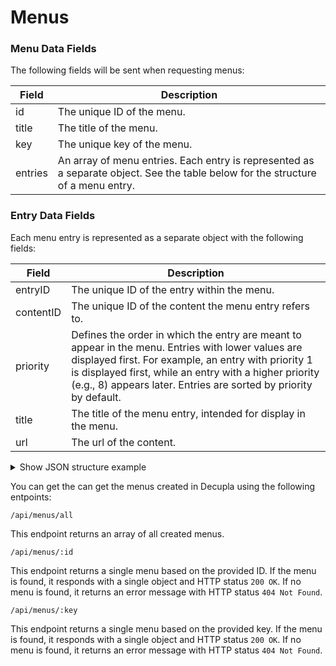 # Menus

### Menu Data Fields
The following fields will be sent when requesting menus:

| Field    | Description |
| -------- | ----------- |
| id | The unique ID of the menu. |
| title | The title of the menu. |
| key | The unique key of the menu. |
| entries | An array of menu entries. Each entry is represented as a separate object. See the table below for the structure of a menu entry. |

### Entry Data Fields
Each menu entry is represented as a separate object with the following fields:

| Field    | Description |
| -------- | ----------- |
| entryID | The unique ID of the entry within the menu. |
| contentID | The unique ID of the content the menu entry refers to. |
| priority | Defines the order in which the entry are meant to appear in the menu. Entries with lower values are displayed first. For example, an entry with priority 1 is displayed first, while an entry with a higher priority (e.g., 8) appears later. Entries are sorted by priority by default. |
| title | The title of the menu entry, intended for display in the menu. |
| url | The url of the content. |

<details>
  <summary>Show JSON structure example</summary>

  ```json
{
    "id": 1,
    "title": "Header Menu",
    "key": "header-menu",
    "entries": [
        {
            "entryID": 2,
            "contentID": 2,
            "priority": 1,
            "title": "Home"
        },
        {
            "entryID": 1,
            "contentID": 1,
            "priority": 2,
            "title": "About Us"
        }
    ]
}
  ```
</details>

You can get the can get the menus created in Decupla using the following entpoints:

```
/api/menus/all
```

This endpoint returns an array of all created menus.

```
/api/menus/:id
```

This endpoint returns a single menu based on the provided ID. If the menu is found, it responds with a single object and HTTP status `200 OK`. If no menu is found, it returns an error message with HTTP status `404 Not Found`.

```
/api/menus/:key
```

This endpoint returns a single menu based on the provided key. If the menu is found, it responds with a single object and HTTP status `200 OK`. If no menu is found, it returns an error message with HTTP status `404 Not Found`.